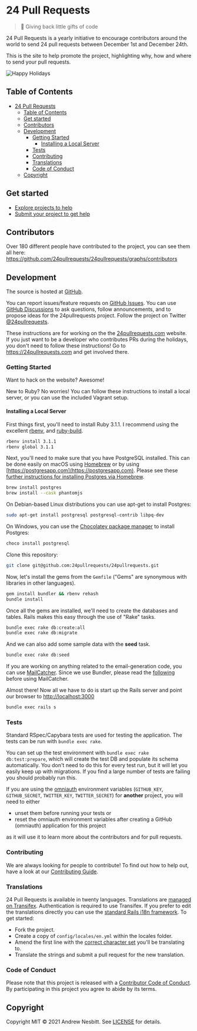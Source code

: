 # 24 Pull Requests

> &#127876; Giving back little gifts of code

24 Pull Requests is a yearly initiative to encourage contributors around the world to send 24 pull requests between December 1st and December 24th.

This is the site to help promote the project, highlighting why, how and where to send your pull requests.

![Happy Holidays](https://user-images.githubusercontent.com/1060/143905510-a212439c-b452-4eb8-b87a-67adcc3418e2.png)

## Table of Contents

- [24 Pull Requests](#24-pull-requests)
  - [Table of Contents](#table-of-contents)
  - [Get started](#get-started)
  - [Contributors](#contributors)
  - [Development](#development)
    - [Getting Started](#getting-started)
      - [Installing a Local Server](#installing-a-local-server)
    - [Tests](#tests)
    - [Contributing](#contributing)
    - [Translations](#translations)
    - [Code of Conduct](#code-of-conduct)
  - [Copyright](#copyright)

## Get started

* [Explore projects to help](https://24pullrequests.com/projects)
* [Submit your project to get help](https://24pullrequests.com/projects/new)

## Contributors

Over 180 different people have contributed to the project, you can see them all here: https://github.com/24pullrequests/24pullrequests/graphs/contributors

## Development

The source is hosted at [GitHub](https://github.com/24pullrequests/24pullrequests).

You can report issues/feature requests on [GitHub Issues](https://github.com/24pullrequests/24pullrequests/issues). You can use [GitHub Discussions](https://github.com/24pullrequests/24pullrequests/discussions) to ask questions, follow announcements, and to propose ideas for the 24pullrequests project. Follow the project on Twitter [@24pullrequests](https://twitter.com/24pullrequests).

These instructions are for working on the the [24pullrequests.com](https://24pullrequests.com) website. If you just want to be a developer who contributes PRs during the holidays, you don't need to follow these instructions! Go to https://24pullrequests.com and get involved there.

### Getting Started

Want to hack on the website? Awesome!

New to Ruby? No worries! You can follow these instructions to install a local server, or you can use the included Vagrant setup.

#### Installing a Local Server

First things first, you'll need to install Ruby 3.1.1. I recommend using the excellent [rbenv](https://github.com/rbenv/rbenv),
and [ruby-build](https://github.com/rbenv/ruby-build).

```bash
rbenv install 3.1.1
rbenv global 3.1.1
```

Next, you'll need to make sure that you have PostgreSQL installed. This can be done easily on macOS using [Homebrew](https://brew.sh) or by using [https://postgresapp.com](https://postgresapp.com). Please see these [further instructions for installing Postgres via Homebrew](http://www.mikeball.us/blog/setting-up-postgres-with-homebrew/).

```bash
brew install postgres
brew install --cask phantomjs
```

On Debian-based Linux distributions you can use apt-get to install Postgres:

```bash
sudo apt-get install postgresql postgresql-contrib libpq-dev
```

On Windows, you can use the [Chocolatey package manager](https://chocolatey.org/) to install Postgres:

```bash
choco install postgresql
```

Clone this repository:

```bash
git clone git@github.com:24pullrequests/24pullrequests.git
```

Now, let's install the gems from the `Gemfile` ("Gems" are synonymous with libraries in other
languages).

```bash
gem install bundler && rbenv rehash
bundle install
```

Once all the gems are installed, we'll need to create the databases and tables. Rails makes this easy through the use of "Rake" tasks.

```bash
bundle exec rake db:create:all
bundle exec rake db:migrate
```

And we can also add some sample data with the **seed** task.

```bash
bundle exec rake db:seed
```

If you are working on anything related to the email-generation code, you can use [MailCatcher](https://github.com/sj26/mailcatcher).
Since we use Bundler, please read the [following](https://github.com/sj26/mailcatcher#bundler) before using MailCatcher.

Almost there! Now all we have to do is start up the Rails server and point our browser to <http://localhost:3000>

```bash
bundle exec rails s
```

### Tests

Standard RSpec/Capybara tests are used for testing the application. The tests can be run with `bundle exec rake`.

You can set up the test environment with `bundle exec rake db:test:prepare`, which will create the test DB and populate its schema automatically. You don't need to do this for every test run, but it will let you easily keep up with migrations. If you find a large number of tests are failing you should probably run this.

If you are using the [omniauth](https://github.com/omniauth/omniauth) environment variables (`GITHUB_KEY`, `GITHUB_SECRET`, `TWITTER_KEY`, `TWITTER_SECRET`) for **another** project, you will need to either
 * unset them before running your tests or
 * reset the omniauth environment variables after creating a GitHub (omniauth) application for this project

as it will use it to learn more about the contributors and for pull requests.

### Contributing

We are always looking for people to contribute! To find out how to help out, have a look at our [Contributing Guide](CONTRIBUTING.md).

### Translations

24 Pull Requests is available in twenty languages. Translations are [managed on Transifex](https://www.transifex.com/24-pull-requests/24-pull-requests/). Authentication is required to use Transifex. If you prefer to edit the translations directly you can use the [standard Rails i18n framework](https://guides.rubyonrails.org/i18n.html#organization-of-locale-files). To get started:

* Fork the project.
* Create a copy of `config/locales/en.yml` within the locales folder.
* Amend the first line with the [correct character set](https://www.w3.org/International/O-charset-lang.html) you'll be translating to.
* Translate the strings and submit a pull request for the new translation.

### Code of Conduct

Please note that this project is released with a [Contributor Code of Conduct](CODE_OF_CONDUCT.md). By participating in this project you agree to abide by its terms.

## Copyright

Copyright MIT © 2021 Andrew Nesbitt. See [LICENSE](https://github.com/24pullrequests/24pullrequests/blob/main/LICENSE) for details.
